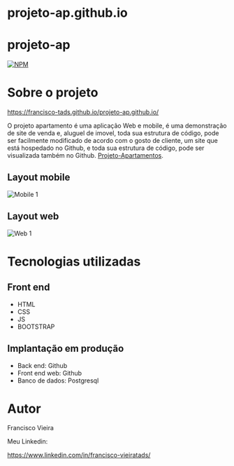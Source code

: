 # projeto-ap.github.io
# projeto-ap 
[![NPM](https://img.shields.io/npm/l/react)](https://github.com/Francisco-tads/projeto-ap.github.io/blob/master/LICENCE) 

# Sobre o projeto

https://francisco-tads.github.io/projeto-ap.github.io/

O projeto apartamento é uma aplicação Web e mobile, é uma demonstração de site de venda e, aluguel de imovel, toda sua estrutura de código, pode ser facilmente modificado de acordo com o gosto de cliente, um site que está hospedado no Github, e toda sua estrutura de código, pode ser visualizada também no Github.
 [Projeto-Apartamentos](https://meu-portfolio.dev.br/ "Site do projeto apartamentos").



## Layout mobile
![Mobile 1](https://github.com/Francisco-tads/projeto-ap.github.io/blob/master/assets/img/casa-verde-reso.jpg) 

## Layout web
![Web 1](https://github.com/Francisco-tads/projeto-ap.github.io/blob/master/assets/img/projeto-casa3.png)


## 

# Tecnologias utilizadas

## Front end
- HTML 
- CSS
- JS
- BOOTSTRAP
## Implantação em produção
- Back end: Github
- Front end web: Github
- Banco de dados: Postgresql

# Autor

Francisco Vieira

Meu Linkedin:

https://www.linkedin.com/in/francisco-vieiratads/

